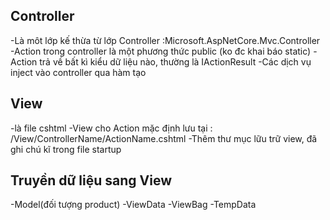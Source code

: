 ## Controller
-Là môt lớp kế thừa từ lớp Controller :Microsoft.AspNetCore.Mvc.Controller
-Action trong controller là một phương thức public (ko đc khai báo static)
-Action trả về bất kì kiểu dữ liệu nào, thường là IActionResult
-Các dịch vụ inject vào controller qua hàm tạo
## View
-là file cshtml
-View cho Action mặc định lưu tại : /View/ControllerName/ActionName.cshtml
-Thêm thư mục lữu trữ view, đã ghi chú kĩ trong file startup

## Truyền dữ liệu sang View
-Model(đối tượng product)
-ViewData
-ViewBag
-TempData